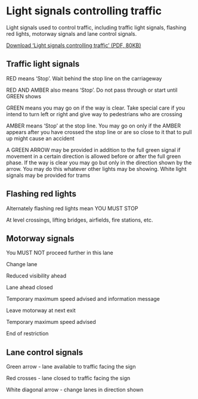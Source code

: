 
# Light signals controlling traffic

Light signals used to control traffic, including traffic light signals, flashing red lights, motorway signals and lane control signals.

[Download ‘Light signals controlling traffic’ (PDF, 80KB)](https://assets.digital.cabinet-office.gov.uk/media/560aa3f9e5274a036900001c/the-highway-code-light-signals-controlling-traffic.pdf)

## Traffic light signals

 RED means ‘Stop’. Wait behind the stop line on the carriageway 

 RED AND AMBER also means ‘Stop’. Do not pass through or start until GREEN shows 

 GREEN means you may go on if the way is clear. Take special care if you intend to turn left or right and give way to pedestrians who are crossing 

 AMBER means ‘Stop’ at the stop line. You may go on only if the AMBER appears after you have crossed the stop line or are so close to it that  to pull up might cause an accident 

 A GREEN ARROW may be provided in addition to the full green signal if movement in a certain direction is allowed before or after the full green phase. If the way  is clear you may go but only in the direction shown by  the arrow. You may do this whatever other lights may be showing. White light signals may be provided for trams 
## Flashing red lights

 Alternately flashing red lights mean YOU MUST STOP 

At level crossings, lifting bridges, airfields, fire stations, etc.

## Motorway signals

 You MUST NOT proceed further in this lane 

 Change lane 

 Reduced visibility ahead 

 Lane ahead closed 

 Temporary maximum speed advised and information message 

 Leave motorway at next exit 

 Temporary maximum speed advised 

 End of restriction 
## Lane control signals

Green arrow - lane available to traffic facing the sign

Red crosses - lane closed to traffic facing the sign

White diagonal arrow - change lanes in direction shown

